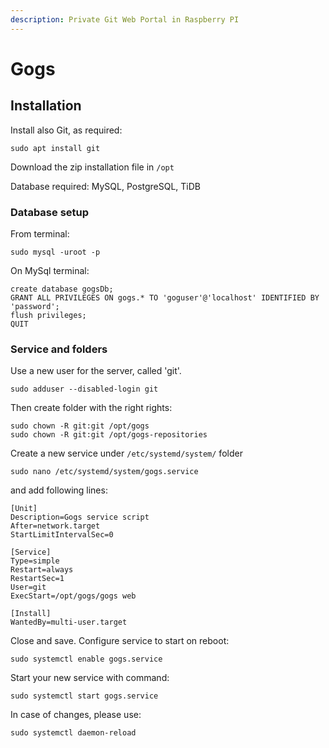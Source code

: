 ```yaml
---
description: Private Git Web Portal in Raspberry PI
---
```


# Gogs

## Installation

Install also Git, as required:

```
sudo apt install git
```

Download the zip installation file in `/opt`

Database required: MySQL, PostgreSQL, TiDB

### Database setup

From terminal:

`sudo mysql -uroot -p`

On MySql terminal:

```
create database gogsDb;
GRANT ALL PRIVILEGES ON gogs.* TO 'goguser'@'localhost' IDENTIFIED BY
'password';
flush privileges;
QUIT
```

### Service and folders

Use a new user for the server, called 'git'.

`sudo adduser --disabled-login git`

Then create folder with the right rights:

```
sudo chown -R git:git /opt/gogs
sudo chown -R git:git /opt/gogs-repositories
```

Create a new service under `/etc/systemd/system/` folder

```
sudo nano /etc/systemd/system/gogs.service
```

and add following lines:

```
[Unit]
Description=Gogs service script
After=network.target
StartLimitIntervalSec=0

[Service]
Type=simple
Restart=always
RestartSec=1
User=git
ExecStart=/opt/gogs/gogs web

[Install]
WantedBy=multi-user.target

```

Close and save. Configure service to start on reboot:

```
sudo systemctl enable gogs.service
```

Start your new service with command:

```
sudo systemctl start gogs.service
```

In case of changes, please use:

`sudo systemctl daemon-reload`



